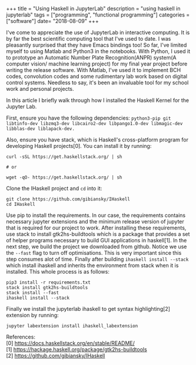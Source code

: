 +++
title = "Using Haskell in JupyterLab"
description = "using haskell in jupyterlab"
tags = ["programming", "functional programming"]
categories = ["software"]
date= "2018-08-09"
+++

I've come to appreciate the use of JupyterLab in interactive computing. It is by far the best scientific computing tool that I've used to date. I was pleasantly surprised that they have Emacs bindings too! So far, I've limited myself to using Matlab and Python3 in the notebooks. With Python, I used it to prototype an Automatic Number Plate Recognition(ANPR) system(A computer vision/ machine learning project) for my final year project before writing the release software. With Matlab, I've used it to implement BCH codes, convolution codes and some rudimentary lab work based on digital control systems. Needless to say, it's been an invaluable tool for my school work and personal projects.

In this article I briefly walk through how I installed the Haskell Kernel for the Jupyter Lab.

First, ensure you have the following dependencies: `python3-pip git libtinfo-dev libzmq3-dev libcairo2-dev libpango1.0-dev libmagic-dev libblas-dev liblapack-dev.`

Also, ensure you have stack, which is Haskell's cross-platform program for developing Haskell projects[0]. You can install it by running:

```
curl -sSL https://get.haskellstack.org/ | sh

# or

wget -qO- https://get.haskellstack.org/ | sh
```

Clone the IHaskell project and `cd` into it:

```
git clone https://github.com/gibiansky/IHaskell
cd IHaskell
```

Use pip to install the requirements. In our case, the requirements contains necessary jupyter extensions and the minimum release version of jupyter that is required for our project to work. After installing these requirements, use stack to install gtk2hs-buildtools which is a package that provides a set of helper programs necessary to build GUI applications in haskell[1]. In the next step, we build the project we downloaded from github. Notice we use the `--fast` flag to turn off optimisations. This is very important since this step consumes alot of time. Finally after building `ihaskell install --stack` which install ihaskell and inherits the environment from stack when it is installed. This whole process is as follows:

```
pip3 install -r requirements.txt
stack install gtk2hs-buildtools
stack install --fast
ihaskell install --stack
```

Finally we install the jupyterlab ihaskell to get syntax highlighting[2] extension by running:

```
jupyter labextension install ihaskell_labextension
```

References:  
[0] https://docs.haskellstack.org/en/stable/README/  
[1] https://hackage.haskell.org/package/gtk2hs-buildtools  
[2] https://github.com/gibiansky/IHaskell
